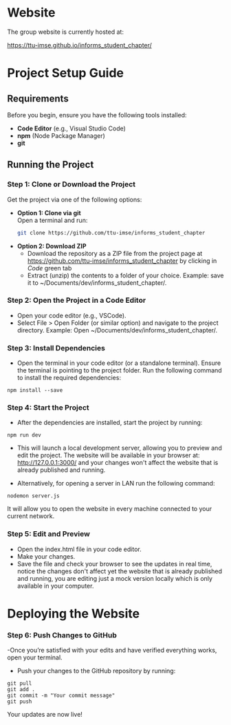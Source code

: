 # Website

The group website is currently hosted at: 

https://ttu-imse.github.io/informs_student_chapter/

# Project Setup Guide

## Requirements

Before you begin, ensure you have the following tools installed:
- **Code Editor** (e.g., Visual Studio Code)
- **npm** (Node Package Manager)
- **git**

## Running the Project

### Step 1: Clone or Download the Project
Get the project via one of the following options:
- **Option 1: Clone via git**  
  Open a terminal and run:  
  ```bash
  git clone https://github.com/ttu-imse/informs_student_chapter
- **Option 2: Download ZIP**
    - Download the repository as a ZIP file from the project page at https://github.com/ttu-imse/informs_student_chapter by clicking in _Code_ green tab
    - Extract (unzip) the contents to a folder of your choice.
Example: save it to ~/Documents/dev/informs_student_chapter/.

### Step 2: Open the Project in a Code Editor
- Open your code editor (e.g., VSCode).
- Select File > Open Folder (or similar option) and navigate to the project directory.
Example: Open ~/Documents/dev/informs_student_chapter/.


### Step 3: Install Dependencies
- Open the terminal in your code editor (or a standalone terminal).
Ensure the terminal is pointing to the project folder.
Run the following command to install the required dependencies:
```
npm install --save
```

### Step 4: Start the Project
- After the dependencies are installed, start the project by running:
```
npm run dev
```
- This will launch a local development server, allowing you to preview and edit the project.
The website will be available in your browser at:
http://127.0.0.1:3000/ and your changes won't affect the website that is already published and running.

- Alternatively, for opening a server in LAN run the following command:
```
nodemon server.js
```
It will allow you to open the website in every machine connected to your current network.

### Step 5: Edit and Preview
- Open the index.html file in your code editor.
- Make your changes.
- Save the file and check your browser to see the updates in real time, notice the changes don't affect yet the website that is already published and running, you are editing just a mock version locally which is only available in your computer.

# Deploying the Website
### Step 6: Push Changes to GitHub
-Once you’re satisfied with your edits and have verified everything works, open your terminal.
- Push your changes to the GitHub repository by running:
```
git pull
git add .
git commit -m "Your commit message"
git push
```
Your updates are now live!